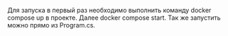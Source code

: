 Для запуска в первый раз необходимо выполнить команду docker compose up в проекте. Далее docker compose start. Так же запустить можно прямо из Program.cs.
